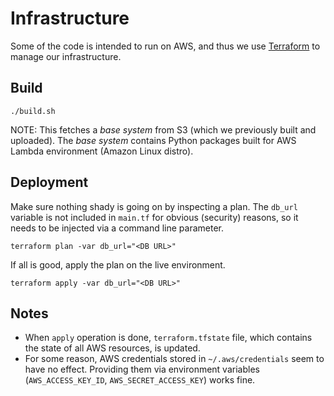 Infrastructure
==============

Some of the code is intended to run on AWS, and thus we use
[Terraform](https://www.terraform.io) to manage our infrastructure.

Build
-----

```
./build.sh
```

NOTE: This fetches a *base system* from S3 (which we previously built and
uploaded). The *base system* contains Python packages built for AWS Lambda
environment (Amazon Linux distro).

Deployment
----------

Make sure nothing shady is going on by inspecting a plan. The `db_url` variable
is not included in `main.tf` for obvious (security) reasons, so it needs to be
injected via a command line parameter.

```
terraform plan -var db_url="<DB URL>"
```

If all is good, apply the plan on the live environment.

```
terraform apply -var db_url="<DB URL>"
```

Notes
-----

- When `apply` operation is done, `terraform.tfstate` file, which contains the
  state of all AWS resources, is updated.
- For some reason, AWS credentials stored in `~/.aws/credentials` seem to have
  no effect. Providing them via environment variables (`AWS_ACCESS_KEY_ID`,
  `AWS_SECRET_ACCESS_KEY`) works fine.
